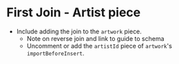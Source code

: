 # First Join - Artist piece

- Include adding the join to the `artwork` piece.
  - Note on reverse join and link to guide to schema
  - Uncomment or add the `artistId` piece of `artwork`'s `importBeforeInsert`.